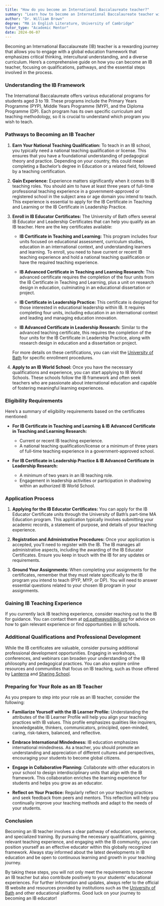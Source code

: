 ```yaml
---
title: "How do you become an International Baccalaureate teacher?"
summary: "Learn how to become an International Baccalaureate teacher with our guide on qualifications, pathways, and essential steps in the process."
author: "Dr. William Brown"
degree: "MA in English Literature, University of Cambridge"
tutor_type: "Academic Mentor"
date: 2024-06-07
---
```


Becoming an International Baccalaureate (IB) teacher is a rewarding journey that allows you to engage with a global education framework that emphasizes critical thinking, intercultural understanding, and a diverse curriculum. Here’s a comprehensive guide on how you can become an IB teacher, focusing on qualifications, pathways, and the essential steps involved in the process.

### Understanding the IB Framework

The International Baccalaureate offers various educational programs for students aged 3 to 19. These programs include the Primary Years Programme (PYP), Middle Years Programme (MYP), and the Diploma Programme (DP). Each program has its own specific curriculum and teaching methodology, so it is crucial to understand which program you wish to teach.

### Pathways to Becoming an IB Teacher

1. **Earn Your National Teaching Qualification:**
   To teach in an IB school, you typically need a national teaching qualification or license. This ensures that you have a foundational understanding of pedagogical theory and practice. Depending on your country, this could mean completing a Bachelor’s degree in Education or a related field, followed by a teaching certification.

2. **Gain Experience:**
   Experience matters significantly when it comes to IB teaching roles. You should aim to have at least three years of full-time professional teaching experience in a government-approved or registered school in the subject area or age domain you intend to teach. This experience is essential to apply for the IB Certificate in Teaching and Learning or the IB Certificate in Leadership Practice.

3. **Enroll in IB Educator Certificates:**
   The University of Bath offers several IB Educator and Leadership Certificates that can help you qualify as an IB teacher. Here are the key certificates available:

   - **IB Certificate in Teaching and Learning:** This program includes four units focused on educational assessment, curriculum studies, education in an international context, and understanding learners and learning. To enroll, you need to have current or recent IB teaching experience and hold a national teaching qualification or have the required teaching experience.

   - **IB Advanced Certificate in Teaching and Learning Research:** This advanced certificate requires the completion of the four units from the IB Certificate in Teaching and Learning, plus a unit on research design in education, culminating in an educational dissertation or project.

   - **IB Certificate in Leadership Practice:** This certificate is designed for those interested in educational leadership within IB. It requires completing four units, including education in an international context and leading and managing education innovation.

   - **IB Advanced Certificate in Leadership Research:** Similar to the advanced teaching certificate, this requires the completion of the four units for the IB Certificate in Leadership Practice, along with research design in education and a dissertation or project.

   For more details on these certifications, you can visit the [University of Bath](https://www.bath.ac.uk/campaigns/international-baccalaureate-educator-and-leadership-certificates/) for specific enrollment procedures.

4. **Apply to an IB World School:**
   Once you have the necessary qualifications and experience, you can start applying to IB World Schools. These schools follow the IB framework and often seek teachers who are passionate about international education and capable of fostering meaningful learning experiences.

### Eligibility Requirements

Here’s a summary of eligibility requirements based on the certificates mentioned:

- **For IB Certificate in Teaching and Learning & IB Advanced Certificate in Teaching and Learning Research:**
  - Current or recent IB teaching experience.
  - A national teaching qualification/license or a minimum of three years of full-time teaching experience in a government-approved school.

- **For IB Certificate in Leadership Practice & IB Advanced Certificate in Leadership Research:**
  - A minimum of two years in an IB teaching role.
  - Engagement in leadership activities or participation in shadowing within an authorized IB World School.

### Application Process

1. **Applying for the IB Educator Certificates:**
   You can apply for the IB Educator Certificate units through the University of Bath’s part-time MA Education program. This application typically involves submitting your academic records, a statement of purpose, and details of your teaching experience.

2. **Registration and Administrative Procedures:**
   Once your application is accepted, you’ll need to register with the IB. The IB manages all administrative aspects, including the awarding of the IB Educator Certificates. Ensure you keep in touch with the IB for any updates or requirements.

3. **Ground Your Assignments:**
   When completing your assignments for the certificates, remember that they must relate specifically to the IB program you intend to teach (PYP, MYP, or DP). You will need to answer essential questions related to your chosen IB program in your assignments.

### Gaining IB Teaching Experience

If you currently lack IB teaching experience, consider reaching out to the IB for guidance. You can contact them at [pd.pathways@ibo.org](mailto:pd.pathways@ibo.org) for advice on how to gain relevant experience or find opportunities in IB schools.

### Additional Qualifications and Professional Development

While the IB certificates are valuable, consider pursuing additional professional development opportunities. Engaging in workshops, conferences, and webinars can broaden your understanding of the IB philosophy and pedagogical practices. You can also explore online resources and communities that focus on IB teaching, such as those offered by [Lanterna](https://lanterna.com/online-ib-tutoring/) and [Sharing School](https://sharingschool.org/).

### Preparing for Your Role as an IB Teacher

As you prepare to step into your role as an IB teacher, consider the following:

- **Familiarize Yourself with the IB Learner Profile:** Understanding the attributes of the IB Learner Profile will help you align your teaching practices with IB values. This profile emphasizes qualities like inquirers, knowledgeable, thinkers, communicators, principled, open-minded, caring, risk-takers, balanced, and reflective.

- **Embrace International Mindedness:** IB education emphasizes international mindedness. As a teacher, you should promote an understanding and appreciation of different cultures and perspectives, encouraging your students to become global citizens.

- **Engage in Collaborative Planning:** Collaborate with other educators in your school to design interdisciplinary units that align with the IB framework. This collaboration enriches the learning experience for students and helps you grow as an educator.

- **Reflect on Your Practice:** Regularly reflect on your teaching practices and seek feedback from peers and mentors. This reflection will help you continually improve your teaching methods and adapt to the needs of your students.

### Conclusion

Becoming an IB teacher involves a clear pathway of education, experience, and specialized training. By pursuing the necessary qualifications, gaining relevant teaching experience, and engaging with the IB community, you can position yourself as an effective educator within this globally recognized framework. Always stay informed about the latest developments in IB education and be open to continuous learning and growth in your teaching journey.

By taking these steps, you will not only meet the requirements to become an IB teacher but also contribute positively to your students' educational experiences. For further information and updates, always refer to the official IB website and resources provided by institutions such as the [University of Bath](https://www.bath.ac.uk/campaigns/international-baccalaureate-educator-and-leadership-certificates/) and other educational platforms. Good luck on your journey to becoming an IB educator!
    